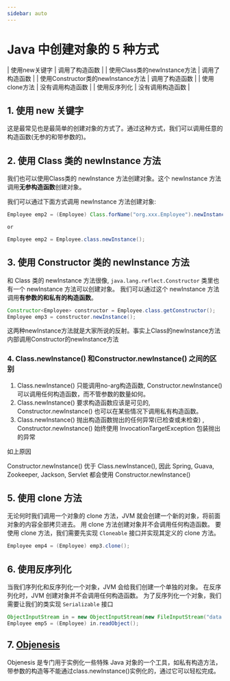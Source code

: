 ```yaml
---
sidebar: auto
---
```


# Java 中创建对象的 5 种方式

| 使用new关键字 | 调用了构造函数 |
| 使用Class类的newInstance方法 | 调用了构造函数 |
| 使用Constructor类的newInstance方法 | 调用了构造函数 |
| 使用clone方法 | 没有调用构造函数 |
| 使用反序列化 | 没有调用构造函数 |

## 1. 使用 new 关键字

这是最常见也是最简单的创建对象的方式了。通过这种方式，我们可以调用任意的构造函数(无参的和带参数的)。

## 2. 使用 Class 类的 newInstance 方法

我们也可以使用Class类的 newInstance 方法创建对象。这个 newInstance 方法调用**无参构造函数**创建对象。

我们可以通过下面方式调用 newInstance 方法创建对象:

```java
Employee emp2 = (Employee) Class.forName("org.xxx.Employee").newInstance();

or

Employee emp2 = Employee.class.newInstance();
```

## 3. 使用 Constructor 类的 newInstance 方法

和 Class 类的 newInstance 方法很像, `java.lang.reflect.Constructor` 类里也有一个 newInstance 方法可以创建对象。
我们可以通过这个 newInstance 方法调用**有参数的和私有的构造函数**。

```java
Constructor<Employee> constructor = Employee.class.getConstructor();
Employee emp3 = constructor.newInstance();
```

这两种newInstance方法就是大家所说的反射。事实上Class的newInstance方法内部调用Constructor的newInstance方法

### 4. Class.newInstance() 和Constructor.newInstance() 之间的区别

1. Class.newInstance() 只能调用no-arg构造函数, Constructor.newInstance() 可以调用任何构造函数，而不管参数的数量如何。
2. Class.newInstance() 要求构造函数应该是可见的, Constructor.newInstance() 也可以在某些情况下调用私有构造函数。
3. Class.newInstance() 抛出构造函数抛出的任何异常(已检查或未检查) , Constructor.newInstance() 始终使用 InvocationTargetException 包装抛出的异常

如上原因

Constructor.newInstance() 优于 Class.newInstance(), 因此 Spring, Guava, Zookeeper, Jackson, Servlet 都会使用 Constructor.newInstance()

## 5. 使用 clone 方法

无论何时我们调用一个对象的 clone 方法，JVM 就会创建一个新的对象，将前面对象的内容全部拷贝进去。
用 clone 方法创建对象并不会调用任何构造函数。
要使用 clone 方法，我们需要先实现 `Cloneable` 接口并实现其定义的 clone 方法。

```java
Employee emp4 = (Employee) emp3.clone();
```

## 6. 使用反序列化

当我们序列化和反序列化一个对象，JVM 会给我们创建一个单独的对象。
在反序列化时，JVM 创建对象并不会调用任何构造函数。
为了反序列化一个对象，我们需要让我们的类实现 `Serializable` 接口

```java
ObjectInputStream in = new ObjectInputStream(new FileInputStream("data.obj"));
Employee emp5 = (Employee) in.readObject();
```

## 7. [Objenesis](https://blog.csdn.net/ghaohao/article/details/80472500)

Objenesis 是专门用于实例化一些特殊 Java 对象的一个工具，如私有构造方法，带参数的构造等不能通过class.newInstance()实例化的，通过它可以轻松完成。



